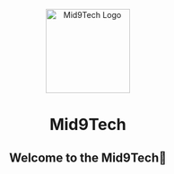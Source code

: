 <p align="center">
  <a href="https://github.com/mid9tech">
    <img width="150px" src="https://avatars.githubusercontent.com/u/175276033?s=400&u=bf051f8e4b575b7e799739eae1864db81ae1e88c&v=4g" alt="Mid9Tech Logo">
  </a>
</p>

<h1 align="center">Mid9Tech</h1>

<h2 align="center">Welcome to the Mid9Tech👋</h2>